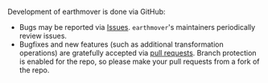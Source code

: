Development of earthmover is done via GitHub:

* Bugs may be reported via [Issues](https://github.com/edanalytics/earthmover/issues). `earthmover`'s maintainers periodically review issues.
* Bugfixes and new features (such as additional transformation operations) are gratefully accepted via [pull requests](https://github.com/edanalytics/earthmover/pulls). Branch protection is enabled for the repo, so please make your pull requests from a fork of the repo.

